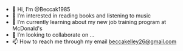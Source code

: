 - 👋 Hi, I’m @Beccak1985
- 👀 I’m interested in reading books and listening to music 
- 🌱 I’m currently learning about my new job training program at McDonald's 
- 💞️ I’m looking to collaborate on ...
- 📫 How to reach me through my email beccakelley26@gmail.com 

<!---
Beccak1985/Beccak1985 is a ✨ special ✨ repository because its `README.md` (this file) appears on your GitHub profile.
You can click the Preview link to take a look at your changes.
--->
